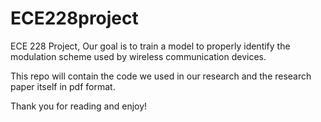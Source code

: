 # ECE228project
ECE 228 Project, Our goal is to train a model to properly identify the modulation scheme used by wireless communication devices.

This repo will contain the code we used in our research and the research paper itself in pdf format.

Thank you for reading and enjoy!
